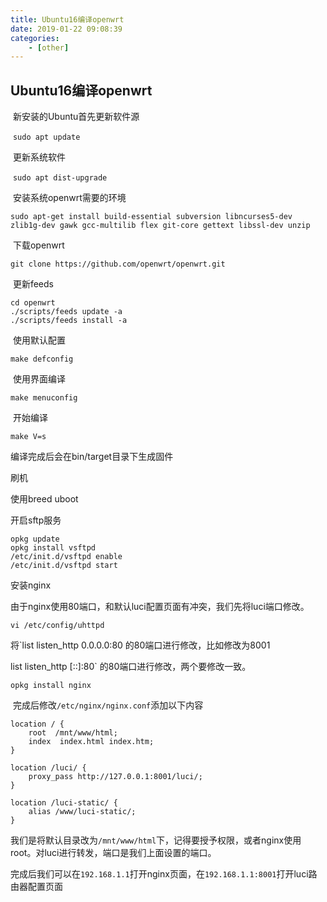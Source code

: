 ```yaml
---
title: Ubuntu16编译openwrt
date: 2019-01-22 09:08:39
categories: 
	- [other]
---
```


## Ubuntu16编译openwrt

​	新安装的Ubuntu首先更新软件源

​	`sudo apt update`

​	更新系统软件

​	`sudo apt dist-upgrade`

​	安装系统openwrt需要的环境

`sudo apt-get install build-essential subversion libncurses5-dev zlib1g-dev gawk gcc-multilib flex git-core gettext libssl-dev unzip`

​	下载openwrt

`git clone https://github.com/openwrt/openwrt.git`

​	更新feeds

````shell
cd openwrt
./scripts/feeds update -a
./scripts/feeds install -a
````

​	使用默认配置

`make defconfig`

​	使用界面编译

`make menuconfig`

​	开始编译

`make V=s`

编译完成后会在bin/target目录下生成固件



刷机

使用breed uboot

开启sftp服务

```shell
opkg update 
opkg install vsftpd
/etc/init.d/vsftpd enable
/etc/init.d/vsftpd start
```

安装nginx

​	由于nginx使用80端口，和默认luci配置页面有冲突，我们先将luci端口修改。

```shell
vi /etc/config/uhttpd
```

将`list listen_http        0.0.0.0:80​  的80端口进行修改，比如修改为8001     

list listen_http        [::]:80` 的80端口进行修改，两个要修改一致。

```shell
opkg install nginx
```

​	完成后修改`/etc/nginx/nginx.conf`添加以下内容

```nginx
location / {
	root  /mnt/www/html;
	index  index.html index.htm;
}

location /luci/ {                   
	proxy_pass http://127.0.0.1:8001/luci/;
}                                                                     

location /luci-static/ {                                    
	alias /www/luci-static/;
} 
```

​	我们是将默认目录改为`/mnt/www/html`下，记得要授予权限，或者nginx使用root。对luci进行转发，端口是我们上面设置的端口。

 完成后我们可以在`192.168.1.1`打开nginx页面，在`192.168.1.1:8001`打开luci路由器配置页面

